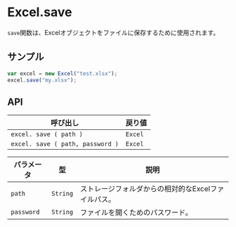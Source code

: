 # Excel.save

`save`関数は、Excelオブジェクトをファイルに保存するために使用されます。

## サンプル

```javascript
var excel = new Excel("test.xlsx");
excel.save("my.xlsx");
```

## API

| 呼び出し | 戻り値 |
|---|---|
| `excel. save ( path )` | `Excel` |
| `excel. save ( path, password )` | `Excel` |

| パラメータ | 型 | 説明 |
|---|---|---|
| `path` | `String` | ストレージフォルダからの相対的なExcelファイルパス。 |
| `password` | `String` | ファイルを開くためのパスワード。 |